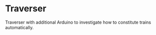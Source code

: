 # Traverser
Traverser with additional Arduino to investigate how to constitute trains automatically.
